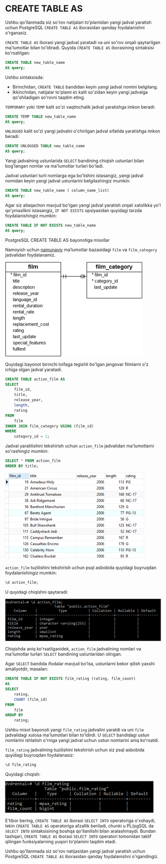 # CREATE TABLE AS 

Ushbu qo'llanmada siz so'rov natijalari to'plamidan yangi jadval yaratish uchun PostgreSQL `CREATE TABLE AS` iborasidan qanday foydalanishni o'rganasiz.

`CREATE TABLE AS` iborasi yangi jadval yaratadi va uni so'rov orqali qaytarilgan ma'lumotlar bilan to'ldiradi. Quyida `CREATE TABLE AS` iborasining sintaksisi ko'rsatilgan:

```sql
CREATE TABLE new_table_name
AS query;
```

Ushbu sintaksisda:

* Birinchidan, `CREATE TABLE` bandidan keyin yangi jadval nomini belgilang.
* Ikkinchidan, natijalar to'plami `AS` kalit so'zidan keyin yangi jadvalga qo'shiladigan so'rovni taqdim eting.

`TEMPORARY` yoki `TEMP` kalit so'zi vaqtinchalik jadval yaratishga imkon beradi:

```sql
CREATE TEMP TABLE new_table_name 
AS query; 
```

`UNLOGGED` kalit so'zi yangi jadvalni o'chirilgan jadval sifatida yaratishga imkon beradi:

```sql
CREATE UNLOGGED TABLE new_table_name
AS query;
```

Yangi jadvalning ustunlarida `SELECT` bandining chiqish ustunlari bilan bog'langan nomlar va ma'lumotlar turlari bo'ladi.

Jadval ustunlari turli nomlarga ega bo'lishini istasangiz, yangi jadval nomidan keyin yangi jadval ustunlarini belgilashingiz mumkin:

```sql
CREATE TABLE new_table_name ( column_name_list)
AS query;
```

Agar siz allaqachon mavjud bo'lgan yangi jadval yaratish orqali xatolikka yo'l qo'ymaslikni istasangiz, `IF NOT EXISTS` opsiyasidan quyidagi tarzda foydalanishingiz mumkin:

```sql
CREATE TABLE IF NOT EXISTS new_table_name
AS query;
```

PostgreSQL CREATE TABLE AS bayonotiga misollar

Namoyish uchun [namunaviy](https://www.postgresqltutorial.com/wp-content/uploads/2019/05/dvdrental.zip) maʼlumotlar bazasidagi `film` va `film_category` jadvalidan foydalanamiz.

![table](image-8.png)

Quyidagi bayonot birinchi toifaga tegishli bo'lgan jangovar filmlarni o'z ichiga olgan jadval yaratadi.

```sql
CREATE TABLE action_film AS
SELECT
    film_id,
    title,
    release_year,
    length,
    rating
FROM
    film
INNER JOIN film_category USING (film_id)
WHERE
    category_id = 1;
```

Jadval yaratilishini tekshirish uchun `action_film` jadvalidan ma'lumotlarni so'rashingiz mumkin:

```sql
SELECT * FROM action_film
ORDER BY title;
```

![output](image-9.png)

`action_film` tuzilishini tekshirish uchun psql asbobida quyidagi buyruqdan foydalanishingiz mumkin:

```sql
\d action_film;
```

U quyidagi chiqishni qaytaradi:

![table](image-10.png)

Chiqishda aniq ko'rsatilganidek, `action_film` jadvalining nomlari va ma'lumotlar turlari `SELECT` bandining ustunlaridan olingan.

Agar `SELECT` bandida ifodalar mavjud bo'lsa, ustunlarni bekor qilish yaxshi amaliyotdir, masalan:

```sql
CREATE TABLE IF NOT EXISTS film_rating (rating, film_count) 
AS 
SELECT
    rating,
    COUNT (film_id)
FROM
    film
GROUP BY
    rating;
```

Ushbu misol bayonoti yangi `film_rating` jadvalini yaratdi va uni `film` jadvalidagi xulosa ma'lumotlari bilan to'ldirdi. U `SELECT` bandidagi ustun nomlarini ishlatish o'rniga yangi jadval uchun ustun nomlarini aniq ko'rsatdi.

`film_rating` jadvalining tuzilishini tekshirish uchun siz psql asbobida quyidagi buyruqdan foydalanasiz:

```sql
\d film_rating
```

Quyidagi chiqish:

![table](image-11.png)

E'tibor bering, `CREATE TABLE AS` iborasi `SELECT INTO` operatoriga o'xshaydi, lekin `CREATE TABLE AS` operatoriga afzallik beriladi, chunki u PL/pgSQL da `SELECT INTO` sintaksisining boshqa qo'llanilishi bilan aralashmaydi. Bundan tashqari, `CREATE TABLE AS` iborasi `SELECT INTO` operatori tomonidan taklif qilingan funksiyalarning yuqori toʻplamini taqdim etadi.

Ushbu qo'llanmada siz so'rov natijasidan yangi jadval yaratish uchun PostgreSQL `CREATE TABLE AS` iborasidan qanday foydalanishni o'rgandingiz.